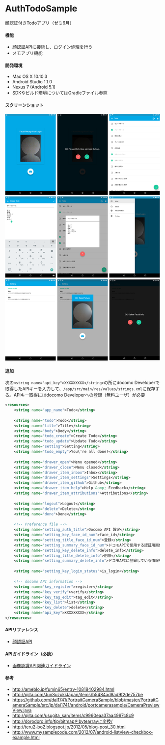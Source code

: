 # AuthTodoSample
顔認証付きTodoアプリ（ゼミ6月）

#### 機能
* 顔認証APIに接続し、ログイン処理を行う
* メモアプリ機能

#### 開発環境
* Mac OS X 10.10.3
* Android Studio 1.1.0
* Nexus 7 (Android 5.1)
* SDKやビルド環境についてはGradleファイル参照

#### スクリーンショット
!["screen shot"](screen_shot.png "screen shot")

#### 追加
次の`<string name="api_key">XXXXXXXXX</string>`の所にdocomo Developerで取得したAPIキーを入力して、`/app/src/main/res/values/strings.xml`に保存する。APIキー取得にはdocomo Developerへの登録（無料ユーザ）が必要

```xml
<resources>
    <string name="app_name">Todo</string>

    <string name="todo">Todo</string>
    <string name="title">Title</string>
    <string name="body">Body</string>
    <string name="todo_create">Create Todo</string>
    <string name="todo_update">Update Todo</string>
    <string name="setting">Setting</string>
    <string name="todo_empty">You\'re all done!</string>

    <string name="drawer_open">Menu opened</string>
    <string name="drawer_close">Menu closed</string>
    <string name="drawer_item_inbox">Inbox</string>
    <string name="drawer_item_settings">Settings</string>
    <string name="drawer_item_github">Github</string>
    <string name="drawer_item_help">Help &amp; Feedback</string>
    <string name="drawer_item_attributions">Attributions</string>

    <string name="logout">Logout</string>
    <string name="delete">Delete</string>
    <string name="done">Done</string>

    <!-- Preference file -->
    <string name="setting_auth_title">Docomo API 設定</string>
    <string name="setting_key_face_id_num">face_id</string>
    <string name="setting_title_face_id_num">登録</string>
    <string name="setting_summary_face_id_num">ドコモAPIで使用する認証用画像を登録する</string>
    <string name="setting_key_delete_info">delete_info</string>
    <string name="setting_title_delete_info">削除</string>
    <string name="setting_summary_delete_info">ドコモAPIに登録している情報を削除する</string>

    <string name="setting_key_login_status">is_login</string>

    <!-- docomo API information -->
    <string name="key_register">register</string>
    <string name="key_verify">verify</string>
    <string name="key_tag_edit">tag_edit</string>
    <string name="key_list">list</string>
    <string name="key_delete">delete</string>
    <string name="api_key">XXXXXXXXX</string>
</resources>
```

#### APIリファレンス
* [顔認証API][facial_verify_reference_link]

#### APIガイドライン（必読）
* [画像認識API関連ガイドライン][facial_verify_guideline_link]

#### 参考
* http://ameblo.jp/fumin65/entry-10818402984.html
* http://qiita.com/JunSuzukiJapan/items/b5484ad8ad9f2de757be
* https://github.com/dai1741/PortraitCameraSample/blob/master/PortraitCameraSample/src/jp/dai1741/android/portcamerasample/CameraPreviewView.java
* http://qiita.com/usugita_san/items/c9960eaa37aa4997c8c9
* http://dorodoro.info/tip/bitmapをbytearrayに変換/
* http://teru2-bo2.blogspot.jp/2012/05/blog-post_30.html
* http://www.mysamplecode.com/2012/07/android-listview-checkbox-example.html


[facial_verify_reference_link]: https://dev.smt.docomo.ne.jp/?p=common_page&p_name=pux_faceauthentication
[facial_verify_guideline_link]: https://dev.smt.docomo.ne.jp/?p=docs.api.page&api_name=image_recognition&p_name=guideline#tag01